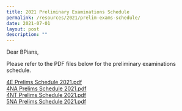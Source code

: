 ```yaml
---
title: 2021 Preliminary Examinations Schedule
permalink: /resources/2021/prelim-exams-schedule/
date: 2021-07-01
layout: post
description: ""
---
```

Dear BPians,  
  
Please refer to the PDF files below for the preliminary examinations schedule.  
  
[4E Prelims Schedule 2021.pdf](/files/4E%20Prelims%20Schedule%202021.pdf)
<br>[4NA Prelims Schedule 2021.pdf](/files/4NA%20Prelims%20Schedule%202021.pdf)
<br>[4NT Prelims Schedule 2021.pdf](/files/4NT%20Prelims%20Schedule%202021.pdf)
<br>[5NA Prelims Schedule 2021.pdf](/files/5NA%20Prelims%20Schedule%202021.pdf)